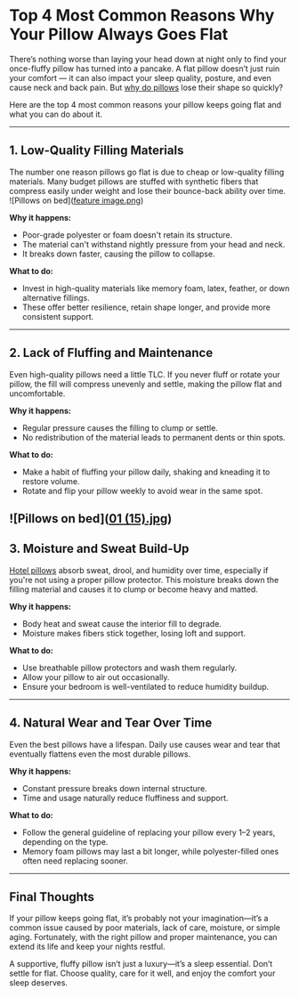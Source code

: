 # Top 4 Most Common Reasons Why Your Pillow Always Goes Flat

There’s nothing worse than laying your head down at night only to find your once-fluffy pillow has turned into a pancake. A flat pillow doesn’t just ruin your comfort — it can also impact your sleep quality, posture, and even cause neck and back pain. But [why do pillows](https://dzeeusa.com/hotel-pillows.html) lose their shape so quickly?

Here are the top 4 most common reasons your pillow keeps going flat and what you can do about it.

---

## 1. Low-Quality Filling Materials

The number one reason pillows go flat is due to cheap or low-quality filling materials. Many budget pillows are stuffed with synthetic fibers that compress easily under weight and lose their bounce-back ability over time.
![Pillows on bed]([feature image.png](https://github.com/EricWilson89/Top-4-Most-Common-Reasons-Why-Your-Pillow-Always-Goes-Flat/blob/main/feature%20image.png))

**Why it happens:**

- Poor-grade polyester or foam doesn't retain its structure.  
- The material can't withstand nightly pressure from your head and neck.  
- It breaks down faster, causing the pillow to collapse.

**What to do:**

- Invest in high-quality materials like memory foam, latex, feather, or down alternative fillings.  
- These offer better resilience, retain shape longer, and provide more consistent support.

---

## 2. Lack of Fluffing and Maintenance

Even high-quality pillows need a little TLC. If you never fluff or rotate your pillow, the fill will compress unevenly and settle, making the pillow flat and uncomfortable.

**Why it happens:**

- Regular pressure causes the filling to clump or settle.  
- No redistribution of the material leads to permanent dents or thin spots.

**What to do:**

- Make a habit of fluffing your pillow daily, shaking and kneading it to restore volume.  
- Rotate and flip your pillow weekly to avoid wear in the same spot.

![Pillows on bed]([01 (15).jpg](https://github.com/EricWilson89/Top-4-Most-Common-Reasons-Why-Your-Pillow-Always-Goes-Flat/blob/main/01%20(15).jpg))
---

## 3. Moisture and Sweat Build-Up

[Hotel pillows](https://dzeeusa.com/hotel-pillows.html) absorb sweat, drool, and humidity over time, especially if you're not using a proper pillow protector. This moisture breaks down the filling material and causes it to clump or become heavy and matted.

**Why it happens:**

- Body heat and sweat cause the interior fill to degrade.  
- Moisture makes fibers stick together, losing loft and support.

**What to do:**

- Use breathable pillow protectors and wash them regularly.  
- Allow your pillow to air out occasionally.  
- Ensure your bedroom is well-ventilated to reduce humidity buildup.

---

## 4. Natural Wear and Tear Over Time

Even the best pillows have a lifespan. Daily use causes wear and tear that eventually flattens even the most durable pillows.

**Why it happens:**

- Constant pressure breaks down internal structure.  
- Time and usage naturally reduce fluffiness and support.

**What to do:**

- Follow the general guideline of replacing your pillow every 1–2 years, depending on the type.  
- Memory foam pillows may last a bit longer, while polyester-filled ones often need replacing sooner.

---

## Final Thoughts

If your pillow keeps going flat, it’s probably not your imagination—it’s a common issue caused by poor materials, lack of care, moisture, or simple aging. Fortunately, with the right pillow and proper maintenance, you can extend its life and keep your nights restful.

A supportive, fluffy pillow isn’t just a luxury—it’s a sleep essential. Don’t settle for flat. Choose quality, care for it well, and enjoy the comfort your sleep deserves.
